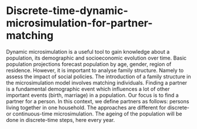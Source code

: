 # Discrete-time-dynamic-microsimulation-for-partner-matching
Dynamic microsimulation is a useful tool to gain knowledge
about a population, its demographic and socioeconomic
evolution over time. Basic population projections forecast population by age,
gender, region of residence. However, it is important to
analyse family structure. Namely to assess the impact of
social policies. The introduction of a family structure in the microsimulation
model involves matching individuals. Finding a partner is a fundamental demographic event
which influences a lot of other important events (birth,
marriage) in a population. Our focus is to find a partner for a person. In this context,
we define partners as follows: persons living together in
one household. The approaches are different for discrete- or
continuous-time microsimulation. The ageing of the
population will be done in discrete-time steps, here every
year.
